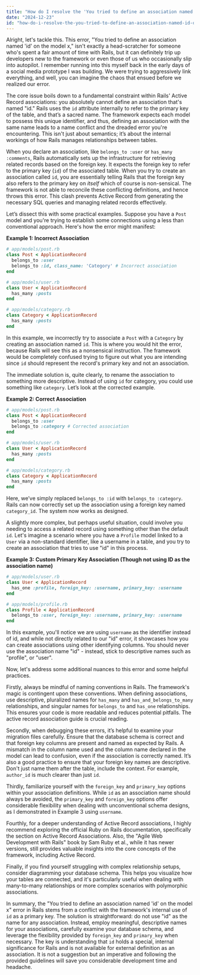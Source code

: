 ```yaml
---
title: "How do I resolve the 'You tried to define an association named id on the model x' error in Rails?"
date: "2024-12-23"
id: "how-do-i-resolve-the-you-tried-to-define-an-association-named-id-on-the-model-x-error-in-rails"
---
```


Alright, let's tackle this. This error, "You tried to define an association named 'id' on the model x," isn't exactly a head-scratcher for someone who's spent a fair amount of time with Rails, but it can definitely trip up developers new to the framework or even those of us who occasionally slip into autopilot. I remember running into this myself back in the early days of a social media prototype I was building. We were trying to aggressively link everything, and well, you can imagine the chaos that ensued before we realized our error.

The core issue boils down to a fundamental constraint within Rails' Active Record associations: you absolutely cannot define an association that's named "id." Rails uses the `id` attribute internally to refer to the primary key of the table, and that’s a sacred name. The framework expects each model to possess this unique identifier, and thus, defining an association with the same name leads to a name conflict and the dreaded error you're encountering. This isn't just about semantics; it’s about the internal workings of how Rails manages relationships between tables.

When you declare an association, like `belongs_to :user` or `has_many :comments`, Rails automatically sets up the infrastructure for retrieving related records based on the foreign key. It expects the foreign key to refer to the primary key (`id`) of the associated table. When you try to create an association called `id`, you are essentially telling Rails that the foreign key also refers to the primary key on *itself* which of course is non-sensical. The framework is not able to reconcile these conflicting definitions, and hence throws this error. This clash prevents Active Record from generating the necessary SQL queries and managing related records effectively.

Let’s dissect this with some practical examples. Suppose you have a `Post` model and you're trying to establish some connections using a less than conventional approach. Here's how the error might manifest:

**Example 1: Incorrect Association**

```ruby
# app/models/post.rb
class Post < ApplicationRecord
  belongs_to :user
  belongs_to :id, class_name: 'Category' # Incorrect association
end

# app/models/user.rb
class User < ApplicationRecord
  has_many :posts
end

# app/models/category.rb
class Category < ApplicationRecord
  has_many :posts
end
```

In this example, we incorrectly try to associate a `Post` with a `Category` by creating an association named `id`. This is where you would hit the error, because Rails will see this as a nonsensical instruction. The framework would be completely confused trying to figure out what you are intending since `id` should represent the record's primary key and not an association.

The immediate solution is, quite clearly, to rename the association to something more descriptive. Instead of using `id` for category, you could use something like `category`. Let’s look at the corrected example.

**Example 2: Correct Association**

```ruby
# app/models/post.rb
class Post < ApplicationRecord
  belongs_to :user
  belongs_to :category # Corrected association
end

# app/models/user.rb
class User < ApplicationRecord
  has_many :posts
end

# app/models/category.rb
class Category < ApplicationRecord
  has_many :posts
end
```

Here, we’ve simply replaced `belongs_to :id` with `belongs_to :category`. Rails can now correctly set up the association using a foreign key named `category_id`. The system now works as designed.

A slightly more complex, but perhaps useful situation, could involve you needing to access a related record using something other than the default `id`. Let's imagine a scenario where you have a `Profile` model linked to a `User` via a non-standard identifier, like a username in a table, and you try to create an association that tries to use "id" in this process.

**Example 3: Custom Primary Key Association (Though not using ID as the association name)**

```ruby
# app/models/user.rb
class User < ApplicationRecord
  has_one :profile, foreign_key: :username, primary_key: :username
end

# app/models/profile.rb
class Profile < ApplicationRecord
  belongs_to :user, foreign_key: :username, primary_key: :username
end
```

In this example, you'll notice we are using `username` as the identifier instead of id, and while not directly related to our "id" error, it showcases how you can create associations using other identifying columns. You should never use the association name "id" - instead, stick to descriptive names such as "profile", or "user".

Now, let's address some additional nuances to this error and some helpful practices.

Firstly, always be mindful of naming conventions in Rails. The framework's magic is contingent upon these conventions. When defining associations, use descriptive, pluralized names for `has_many` and `has_and_belongs_to_many` relationships, and singular names for `belongs_to` and `has_one` relationships. This ensures your code is more readable and reduces potential pitfalls. The active record association guide is crucial reading.

Secondly, when debugging these errors, it’s helpful to examine your migration files carefully. Ensure that the database schema is correct and that foreign key columns are present and named as expected by Rails. A mismatch in the column name used and the column name declared in the model can lead to confusion, even if the association is correctly named. It’s also a good practice to ensure that your foreign key names are descriptive. Don't just name them after the table, include the context. For example, `author_id` is much clearer than just `id`.

Thirdly, familiarize yourself with the `foreign_key` and `primary_key` options within your association definitions. While `id` as an association name should always be avoided, the `primary_key` and `foreign_key` options offer considerable flexibility when dealing with unconventional schema designs, as I demonstrated in Example 3 using `username`.

Fourthly, for a deeper understanding of Active Record associations, I highly recommend exploring the official Ruby on Rails documentation, specifically the section on Active Record Associations. Also, the "Agile Web Development with Rails" book by Sam Ruby et al., while it has newer versions, still provides valuable insights into the core concepts of the framework, including Active Record.

Finally, if you find yourself struggling with complex relationship setups, consider diagramming your database schema. This helps you visualize how your tables are connected, and it's particularly useful when dealing with many-to-many relationships or more complex scenarios with polymorphic associations.

In summary, the "You tried to define an association named 'id' on the model x" error in Rails stems from a conflict with the framework's internal use of `id` as a primary key. The solution is straightforward: do not use "id" as the name for any association. Instead, employ meaningful, descriptive names for your associations, carefully examine your database schema, and leverage the flexibility provided by `foreign_key` and `primary_key` when necessary. The key is understanding that `id` holds a special, internal significance for Rails and is not available for external definition as an association. It is not a suggestion but an imperative and following the provided guidelines will save you considerable development time and headache.
